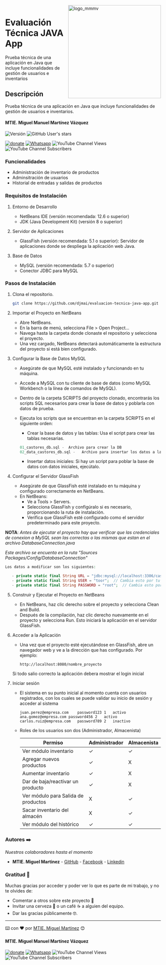 <img width="300px" align="right" alt="logo_mmmv" src="https://mmartinezdev.com/wp-content/uploads/2023/05/cropped-Red-M-Letter-Mosaic-Logo-Template-2-100x62.png">

# Evaluación Técnica JAVA App

Prueba técnica de una aplicación en Java que incluye funcionalidades de gestión de usuarios e inventarios

## Descripción

Prueba técnica de una aplicación en Java que incluye funcionalidades de gestión de usuarios e inventarios.

#### MTIE. Miguel Manuel Martínez Vázquez

![Versión](https://img.shields.io/badge/Versión-0.0.1-blue.svg)  ![GitHub User's stars](https://img.shields.io/github/stars/djmai)

[![donate](https://www.paypalobjects.com/es_ES/i/btn/btn_donate_SM.gif)](https://paypal.me/IngMiguelMartinez?locale.x=es_XC)  [![Whatsapp](https://img.shields.io/badge/WhatsApp-25D366?style=for-the-badge&logo=whatsapp&logoColor=white)](https://wa.link/7trr5f) 
![YouTube Channel Views](https://img.shields.io/youtube/channel/views/UCs-r-rohe5U2qoxI-m0QZIg) ![YouTube Channel Subscribers](https://img.shields.io/youtube/channel/subscribers/UCs-r-rohe5U2qoxI-m0QZIg)

### Funcionalidades

- Administración de inventario de productos
- Adminsitración de usuarios
- Historial de entradas y salidas de productos

### Requisitos de Instalación

1. Entorno de Desarrollo
   - NetBeans IDE (versión recomendada: 12.6 o superior)
   - JDK (Java Development Kit) (versión 8 o superior)

2. Servidor de Aplicaciones
   - GlassFish (versión recomendada: 5.1 o superior): Servidor de aplicaciones donde se despliega la aplicación web Java.

3. Base de Datos
   - MySQL (versión recomendada: 5.7 o superior)
   - Conector JDBC para MySQL


### Pasos de Instalación

1. Clona el repositorio.

   ```bash
   git clone https://github.com/djmai/evaluacion-tecnica-java-app.git
   ```

2.  Importar el Proyecto en NetBeans
    - Abre NetBeans.
    - En la barra de menú, selecciona File > Open Project...
    - Navega hasta la carpeta donde clonaste el repositorio y selecciona el proyecto.
    - Una vez cargado, NetBeans detectará automáticamente la estructura del proyecto si está bien configurado.

3. Configurar la Base de Datos MySQL
   - Asegúrate de que MySQL esté instalado y funcionando en tu máquina.
   - Accede a MySQL con tu cliente de base de datos (como MySQL Workbench o la línea de comandos de MySQL).
   - Dentro de la carpeta SCRIPTS del proyecto clonado, encontrarás los scripts SQL necesarios para crear la base de datos y poblarla con datos de prueba.
   - Ejecuta los scripts que se encuentran en la carpeta SCRIPTS en el siguiente orden:
     - Crear la base de datos y las tablas: Usa el script para crear las tablas necesarias.
      
      ```sql
      01_castores_db.sql -  Archivo para crear la DB
      02_data_castores_db.sql -   Archivo para insertar los datos a la db
      ```

     - Insertar datos iniciales: Si hay un script para poblar la base de datos con datos iniciales, ejecútalo.
  
4. Configurar el Servidor GlassFish
   - Asegúrate de que GlassFish esté instalado en tu máquina y configurado correctamente en NetBeans.
   - En NetBeans:
     - Ve a Tools > Servers.
     - Selecciona GlassFish y configúralo si es necesario, proporcionando la ruta de instalación.
     - Verifica que GlassFish esté configurado como el servidor predeterminado para este proyecto.

__NOTA__: <em>Antes de ejecutar el proyecto hay que verificar que las credenciales de conexion a MySQL sean las correctas o las mismas que estan en el archivo DatabaseConnection.java</em>

<em>Este archivo se encuenta en la ruta "Sources Packages/Config/DatabaseConnection"</em>

   ```php
   Los datos a modificar son los siguientes:

      - private static final String URL = "jdbc:mysql://localhost:3306/castores_db?autoReconnect=true&useSSL=false";
      - private static final String USER = "toor";  // Cambia esto por tu usuario de MySQL
      - private static final String PASSWORD = "root";  // Cambia esto por tu contraseña de MySQL
   ```

5. Construir y Ejecutar el Proyecto en NetBeans
   - En NetBeans, haz clic derecho sobre el proyecto y selecciona Clean and Build.
   - Después de la compilación, haz clic derecho nuevamente en el proyecto y selecciona Run. Esto iniciará la aplicación en el servidor GlassFish.
  
6. Acceder a la Aplicación
   - Una vez que el proyecto esté ejecutándose en GlassFish, abre un navegador web y ve a la dirección que has configurado. Por ejemplo:
  
      ```
      http://localhost:8080/nombre_proyecto
      ```
   Si todo salio correcto la aplicación debera mostrar el login inicial

7. Iniciar sesión
   - El sistema en su punto inicial al momento cuenta con usuarios registrados, con los cuales se puede validar su inicio de sesión y acceder al sistema
   
      ```
      juan.perez@empresa.com	password123	1	activo
      ana.gomez@empresa.com	password456	2	activo
      carlos.ruiz@empresa.com	password789	2	inactivo
      ```
   - Roles de los usuarios son dos (Administrador, Almacenista)

      | Permiso                             	| Administrador 	| Almacenista 	|
      |-------------------------------------	|---------------	|-------------	|
      | Ver módulo inventario               	|  ✓ |  ✓  |
      | Agregar nuevos productos            	|  ✓ |  X  |
      | Aumentar inventario                 	|  ✓ |  X  |
      | Dar de baja/reactivar un producto   	|  ✓ |  X  |
      | Ver módulo para Salida de productos 	|  X  |  ✓ |
      | Sacar inventario del almacén        	|  X  |  ✓ |
      | Ver módulo del histórico            	|  ✓ |  ✓ |
   


### Autores ✒️

_Nuestros colaboradores hasta el momento_

- **MTIE. Miguel Martinez** - [GitHub](https://github.com/djmai) - [Facebook](https://fb.com/mmmv8) - [Linkedin](https://linkedin.com/in/mmartinezdev)


### Gratitud 🎁

Muchas gracias por acceder y poder ver lo que es parte de mi trabajo, y no te olvides de:

- Comentar a otros sobre este proyecto 📢
- Invitar una cerveza 🍺 o un café ☕ a alguien del equipo.
- Dar las gracias públicamente 🤓.

---

⌨️ con ❤️ por [MTIE. Miguel Martinez](https://github.com/djmai) 😊

#### MTIE. Miguel Manuel Martínez Vázquez

[![donate](https://www.paypalobjects.com/es_ES/i/btn/btn_donate_SM.gif)](https://paypal.me/IngMiguelMartinez?locale.x=es_XC)
[![Whatsapp](https://img.shields.io/badge/WhatsApp-25D366?style=for-the-badge&logo=whatsapp&logoColor=white)](https://wa.link/7trr5f)
![YouTube Channel Views](https://img.shields.io/youtube/channel/views/UCs-r-rohe5U2qoxI-m0QZIg)
![YouTube Channel Subscribers](https://img.shields.io/youtube/channel/subscribers/UCs-r-rohe5U2qoxI-m0QZIg)